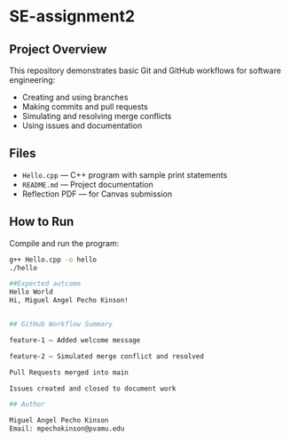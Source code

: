 # SE-assignment2

## Project Overview
This repository demonstrates basic Git and GitHub workflows for software engineering:
- Creating and using branches
- Making commits and pull requests
- Simulating and resolving merge conflicts
- Using issues and documentation

## Files
- `Hello.cpp` — C++ program with sample print statements  
- `README.md` — Project documentation  
- Reflection PDF — for Canvas submission

## How to Run
Compile and run the program:
```bash
g++ Hello.cpp -o hello
./hello

##Expected autcome 
Hello World
Hi, Miguel Angel Pecho Kinson!


## GitHub Workflow Summary

feature-1 — Added welcome message

feature-2 — Simulated merge conflict and resolved

Pull Requests merged into main

Issues created and closed to document work

## Author

Miguel Angel Pecho Kinson
Email: mpechokinson@pvamu.edu
